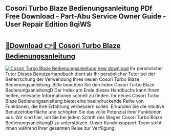 ## Cosori Turbo Blaze Bedienungsanleitung PDf Free Download - Part-Abu Service Owner Guide - User Repair Edition 8qiWS

# <h2><a href="http://df0omhv.blite.top/?on=Cosori+Turbo+Blaze+Bedienungsanleitung">🔗Download 👉🔴 Cosori Turbo Blaze Bedienungsanleitung</a></h2>

[![Cosori Turbo Blaze Bedienungsanleitung new download](https://i.imgur.com/lujVjoI.png)](http://df0omhv.blite.top/?on=Cosori+Turbo+Blaze+Bedienungsanleitung)
Ihr persönlicher Tutor Dieses Benutzerhandbuch dient als Ihr persönlicher Tutor bei der Beherrschung der Verwendung Ihres neuen Cosori Turbo Blaze Bedienungsanleitung. Bitte beachten Sie den Index Cosori Turbo Blaze BedienungsanleitungD Der Index am Ende dieses Handbuchs kann Ihnen helfen, relevante Informationen schnell zu finden. Ihr neues Cosori Turbo Blaze Bedienungsanleitung bietet eine beeindruckende Reihe von Funktionen, die Ihre Erfahrung verbessern sollen. Erkunden Sie die intuitive Benutzeroberfläche und schöpfen Sie das volle Potenzial ihrer Funktionen aus. Wir sind hier, um Sie bei jedem Schritt des Weges Cosori Turbo Blaze BedienungsanleitungD zu unterstützen. Unser Kundensupport-Team steht Ihnen während Ihrer gesamten Reise zur Verfügung.
